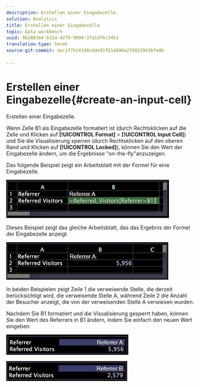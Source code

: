 ```yaml
---
description: Erstellen einer Eingabezelle.
solution: Analytics
title: Erstellen einer Eingabezelle
topic: Data workbench
uuid: 9b2883e4-b12a-4279-9894-37a1df6c34b3
translation-type: tm+mt
source-git-commit: aec1f7b14198cdde91f61d490a235022943bfedb

---
```



# Erstellen einer Eingabezelle{#create-an-input-cell}

Erstellen einer Eingabezelle.

Wenn Zelle B1 als Eingabezelle formatiert ist (durch Rechtsklicken auf die Zelle und Klicken auf **[!UICONTROL Format]** > **[!UICONTROL Input Cell]**) und Sie die Visualisierung sperren (durch Rechtsklicken auf den oberen Rand und Klicken auf **[!UICONTROL Locked]**), können Sie den Wert der Eingabezelle ändern, um die Ergebnisse &quot;on-the-fly&quot;anzuzeigen.

Das folgende Beispiel zeigt ein Arbeitsblatt mit der Formel für eine Eingabezelle.

![](assets/vis_Worksheet_InputCell_formula.png)

Dieses Beispiel zeigt das gleiche Arbeitsblatt, das das Ergebnis der Formel der Eingabezelle anzeigt.

![](assets/vis_Worksheet_InputCell.png)

In beiden Beispielen zeigt Zeile 1 die verweisende Stelle, die derzeit berücksichtigt wird, die verweisende Stelle A, während Zeile 2 die Anzahl der Besucher anzeigt, die von der verweisenden Stelle A verwiesen wurden.

Nachdem Sie B1 formatiert und die Visualisierung gesperrt haben, können Sie den Wert des Referrers in B1 ändern, indem Sie einfach den neuen Wert eingeben:

![](assets/vis_Worksheet_InputCell_locked.png)

![](assets/vis_Worksheet_InputCell_locked_changed.png)

